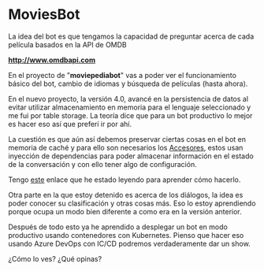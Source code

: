 # MoviesBot

La idea del bot es que tengamos la capacidad de preguntar acerca de cada película basados en la API de OMDB

**http://www.omdbapi.com**

En el proyecto de "**moviepediabot**" vas a poder ver el funcionamiento básico del bot, cambio de idiomas y búsqueda de películas (hasta ahora).

En el nuevo proyecto, la versión 4.0, avancé en la persistencia de datos al evitar utilizar almacenamiento en memoria para el lenguaje seleccionado y me fui por table storage. La teoría dice que para un bot productivo lo mejor es hacer eso así que preferí ir por ahí.

La cuestión es que aún así debemos preservar ciertas cosas en el bot en memoria de caché y para ello son necesarios los [Accesores](https://docs.microsoft.com/en-us/azure/bot-service/bot-builder-howto-v4-state?view=azure-bot-service-4.0&tabs=csharp), estos usan inyección de dependencias para poder almacenar información en el estado de la conversación y con ello tener algo de configuración.

Tengo [este](https://github.com/Azure/LearnAI-Bootcamp/blob/master/lab02.2-building_bots/1_Dialogs_and_Regex.md) enlace que he estado leyendo para aprender cómo hacerlo.

Otra parte en la que estoy detenido es acerca de los diálogos, la idea es poder conocer su clasificación y otras cosas más. Eso lo estoy aprendiendo porque ocupa un modo bien diferente a como era en la versión anterior.

Después de todo esto ya he aprendido a desplegar un bot en modo productivo usando contenedores con Kubernetes. Pienso que hacer eso usando Azure DevOps con IC/CD podremos verdaderamente dar un show.

¿Cómo lo ves? ¿Qué opinas?

